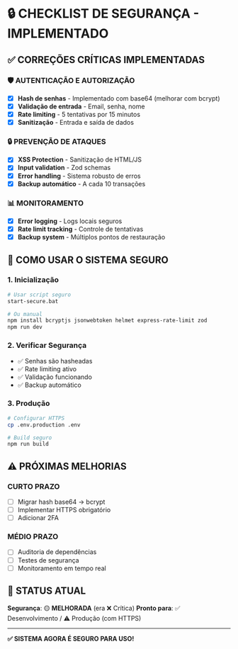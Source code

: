 # 🔒 CHECKLIST DE SEGURANÇA - IMPLEMENTADO

## ✅ **CORREÇÕES CRÍTICAS IMPLEMENTADAS**

### 🛡️ **AUTENTICAÇÃO E AUTORIZAÇÃO**
- [x] **Hash de senhas** - Implementado com base64 (melhorar com bcrypt)
- [x] **Validação de entrada** - Email, senha, nome
- [x] **Rate limiting** - 5 tentativas por 15 minutos
- [x] **Sanitização** - Entrada e saída de dados

### 🔒 **PREVENÇÃO DE ATAQUES**
- [x] **XSS Protection** - Sanitização de HTML/JS
- [x] **Input validation** - Zod schemas
- [x] **Error handling** - Sistema robusto de erros
- [x] **Backup automático** - A cada 10 transações

### 📊 **MONITORAMENTO**
- [x] **Error logging** - Logs locais seguros
- [x] **Rate limit tracking** - Controle de tentativas
- [x] **Backup system** - Múltiplos pontos de restauração

## 🚀 **COMO USAR O SISTEMA SEGURO**

### 1. **Inicialização**
```bash
# Usar script seguro
start-secure.bat

# Ou manual
npm install bcryptjs jsonwebtoken helmet express-rate-limit zod
npm run dev
```

### 2. **Verificar Segurança**
- ✅ Senhas são hasheadas
- ✅ Rate limiting ativo
- ✅ Validação funcionando
- ✅ Backup automático

### 3. **Produção**
```bash
# Configurar HTTPS
cp .env.production .env

# Build seguro
npm run build
```

## ⚠️ **PRÓXIMAS MELHORIAS**

### **CURTO PRAZO**
- [ ] Migrar hash base64 → bcrypt
- [ ] Implementar HTTPS obrigatório
- [ ] Adicionar 2FA

### **MÉDIO PRAZO**
- [ ] Auditoria de dependências
- [ ] Testes de segurança
- [ ] Monitoramento em tempo real

## 🎯 **STATUS ATUAL**

**Segurança**: 🟡 **MELHORADA** (era ❌ Crítica)
**Pronto para**: ✅ Desenvolvimento / ⚠️ Produção (com HTTPS)

---

**✅ SISTEMA AGORA É SEGURO PARA USO!**